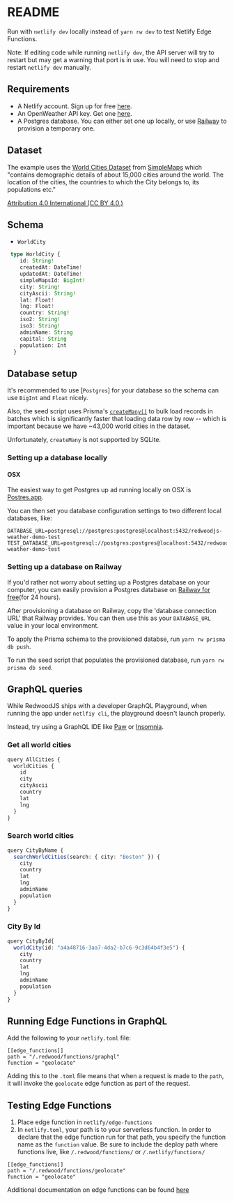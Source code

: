 # README

Run with `netlify dev` locally instead of `yarn rw dev` to test Netlify Edge Functions.

Note: If editing code while running `netlify dev`, the API server will try to restart but may get a warning that port is in use. You will need to stop and restart `netlify dev` manually.

## Requirements
* A Netlify account. Sign up for free [here](https://app.netlify.com/signup).
* An OpenWeather API key. Get one [here](https://openweathermap.org/api).
* A Postgres database. You can either set one up locally, or use [Railway](https://railway.app/) to provision a temporary one.

## Dataset

The example uses the [World Cities Dataset](https://simplemaps.com/data/world-cities) from [SimpleMaps](https://simplemaps.com) which "contains demographic details of about 15,000 cities around the world. The location of the cities, the countries to which the City belongs to, its populations etc."

[Attribution 4.0 International (CC BY 4.0.)](https://creativecommons.org/licenses/by/4.0/)

## Schema

* `WorldCity`

```ts
 type WorldCity {
    id: String!
    createdAt: DateTime!
    updatedAt: DateTime!
    simpleMapsId: BigInt!
    city: String!
    cityAscii: String!
    lat: Float!
    lng: Float!
    country: String!
    iso2: String!
    iso3: String!
    adminName: String
    capital: String
    population: Int
  }
```

## Database setup

It's recommended to use [`Postgres`] for your database so the schema can use `BigInt` and `Float` nicely.

Also, the seed script uses Prisma's [`createMany()`](https://www.prisma.io/docs/reference/api-reference/prisma-client-reference#createmany) to bulk load records in batches which is significantly faster that loading data row by row -- which is important because we have ~43,000 world cities in the dataset.

Unfortunately, `createMany` is not supported by SQLite.

### Setting up a database locally

#### OSX

The easiest way to get Postgres up ad running locally on OSX is [Postres.app](https://postgresapp.com).

You can then set you database configuration settings to two different local databases, like:

```
DATABASE_URL=postgresql://postgres:postgres@localhost:5432/redwoodjs-weather-demo-test
TEST_DATABASE_URL=postgresql://postgres:postgres@localhost:5432/redwoodjs-weather-demo-test
```

### Setting up a database on Railway


If you'd rather not worry about setting up a Postgres database on your computer, you can easily provision a Postgres database on [Railway for free](https://railway.app/)(for 24 hours).

After provisioning a database on Railway, copy the 'database connection URL' that Railway provides. You can then use this as your `DATABASE_URL` value in your local environment.

To apply the Prisma schema to the provisioned databse, run `yarn rw prisma db push`.

To run the seed script that populates the provisioned database, run `yarn rw prisma db seed`.

## GraphQL queries

While RedwoodJS ships with a developer GraphQL Playground, when running the app under `netlfiy cli`, the playground doesn't launch properly.

Instead, try using a GraphQL IDE like [Paw](https://paw.cloud) or [Insomnia](https://insomnia.rest).

### Get all world cities

```ts
query AllCities {
  worldCities {
    id
    city
    cityAscii
    country
    lat
    lng
  }
}
```


### Search world cities

```ts
query CityByName {
  searchWorldCities(search: { city: "Boston" }) {
    city
    country
    lat
    lng
    adminName
    population
  }
}
```


### City By Id

```ts
query CityById{
  worldCity(id: "a4a48716-3aa7-4da2-b7c6-9c3d64b4f3e5") {
    city
    country
    lat
    lng
    adminName
    population
  }
}
```

## Running Edge Functions in GraphQL

Add the following to your `netlify.toml` file:

```
[[edge_functions]]
path = "/.redwood/functions/graphql"
function = "geolocate"
```

Adding this to the `.toml` file means that when a request is made to the `path`, it will invoke the `geolocate` edge function as part of the request.

## Testing Edge Functions

1. Place edge function in `netlify/edge-functions`
2. In `netlify.toml`, your path is to your serverless function. In order to declare that the edge function run for that path, you specify the function name as the `function` value. Be sure to include the deploy path where functions live, like `/.redwood/functions/` or `/.netlify/functions/`

```
[[edge_functions]]
path = "/.redwood/functions/geolocate"
function = "geolocate"
```

Additional documentation on edge functions can be found [here](https://docs.netlify.com/netlify-labs/experimental-features/edge-functions/get-started/)
